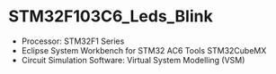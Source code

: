 # STM32F103C6_Leds_Blink

- Processor:  STM32F1 Series
- Eclipse System Workbench for STM32 AC6 Tools STM32CubeMX
- Circuit Simulation Software: Virtual System Modelling (VSM)
